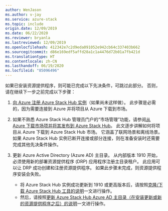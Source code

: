 ```yaml
---
author: WenJason
ms.author: v-jay
ms.service: azure-stack
ms.topic: include
origin.date: 12/09/2019
ms.date: 06/22/2020
ms.reviewer: bryanla
ms.lastreviewed: 12/09/2019
ms.openlocfilehash: 412342e7c2d9eda091052e942cb64c337403b662
ms.sourcegitcommit: d86e169edf5affd28a1c1a4476d72b01a7fb421d
ms.translationtype: HT
ms.contentlocale: zh-CN
ms.lasthandoff: 06/19/2020
ms.locfileid: "85096496"
---
```

如果已安装资源提供程序，则可能已完成以下先决条件，可跳过此部分。 否则，请在继续下一步之前完成以下步骤： 

1. [向 Azure 注册 Azure Stack Hub 实例](../operator/azure-stack-registration.md)（如果尚未这样做）。 此步骤是必需的，因为需要连接到 Azure 并将项目从 Azure 下载到市场。

2. 如果不熟悉 Azure Stack Hub 管理员门户的“市场管理”功能，请参阅[从 Azure 下载市场项并将其发布到 Azure Stack Hub](../operator/azure-stack-download-azure-marketplace-item.md)。 此文逐步讲解如何将项目从 Azure 下载到 Azure Stack Hub 市场。 它涵盖了联网场景和离线场景。 如果 Azure Stack Hub 实例已断开连接或部分连接，则在准备安装时还需要完成其他先决条件操作。

3. 更新 Azure Active Directory (Azure AD) 主目录。 从内部版本 1910 开始，必须使用新的部署资源提供程序 (DRP) 应用程序注册主目录租户。 此应用可以让 DRP 成功创建和注册资源提供程序。 如果此步骤未完成，则资源提供程序安装会失败。 

   - 将 Azure Stack Hub 实例成功更新到 1910 或更高版本后，请按照[克隆/下载 Azure Stack Hub 工具的说明](../operator/azure-stack-powershell-download.md)一文进行操作。 
   - 然后，请按照[更新 Azure Stack Hub Azure AD 主目录（在安装更新或新的资源提供程序之后）的说明](https://github.com/Azure/AzureStack-Tools/tree/master/Identity#updating-the-azure-stack-aad-home-directory-after-installing-updates-or-new-resource-providers)一文进行操作。 